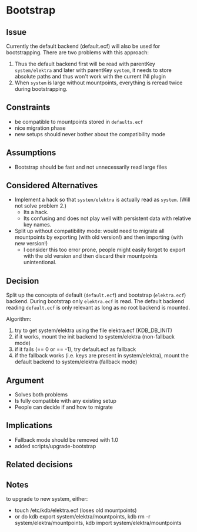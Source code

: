 # Bootstrap

## Issue

Currently the default backend (default.ecf) will also be used for bootstrapping. There are two problems with this approach:

1. Thus the default backend first will be read with parentKey `system/elektra` and later with parentKey `system`, it needs to store absolute paths and thus won't work with the current INI plugin
2. When `system` is large without mountpoints, everything is reread twice during bootstrapping.

## Constraints

- be compatible to mountpoints stored in `defaults.ecf`
- nice migration phase
- new setups should never bother about the compatibility mode

## Assumptions

- Bootstrap should be fast and not unnecessarily read large files

## Considered Alternatives

- Implement a hack so that `system/elektra` is actually read as `system`. (Will not solve problem 2.)
  - Its a hack.
  - Its confusing and does not play well with persistent data with relative key names.
- Split up without compatibility mode: would need to migrate all mountpoints by exporting (with old version!) and then importing (with new version!)
  - I consider this too error prone, people might easily forget to export with the old version and then discard their mountpoints unintentional.

## Decision

Split up the concepts of default (`default.ecf`) and bootstrap (`elektra.ecf`) backend.
During bootstrap only `elektra.ecf` is read.
The default backend reading `default.ecf` is only relevant as long as no root backend is mounted.

Algorithm:

1. try to get system/elektra using the file elektra.ecf (KDB_DB_INIT)
2. if it works, mount the init backend to system/elektra (non-fallback mode)
3. if it fails (== 0 or == -1), try default.ecf as fallback
4. if the fallback works (i.e. keys are present in system/elektra), mount the default backend to system/elektra (fallback mode)


## Argument

- Solves both problems
- Is fully compatible with any existing setup
- People can decide if and how to migrate


## Implications

- Fallback mode should be removed with 1.0
- added scripts/upgrade-bootstrap

## Related decisions

## Notes

to upgrade to new system, either:

- touch /etc/kdb/elektra.ecf (loses old mountpoints)
- or do kdb export system/elektra/mountpoints, kdb rm -r system/elektra/mountpoints, kdb import system/elektra/mountpoints
